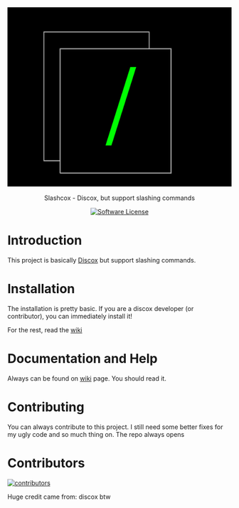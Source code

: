 <div align="center">
  <img src="assets/logo.png">
  <p>Slashcox - Discox, but support slashing commands</p>
  <p align="center">
    <a href="LICENSE"><img alt="Software License" src="https://img.shields.io/badge/license-AGPL3.0%20996-brightgreen.svg?style=flat-square"></a>
  </p>
</div>


# Introduction
This project is basically [Discox](https://github.com/v1rbox/discox) but support slashing commands.

# Installation
The installation is pretty basic. If you are a discox developer (or contributor), you can immediately install it!

For the rest, read the [wiki](https://github.com/imindMan/slashcox/wiki)

# Documentation and Help
Always can be found on [wiki](https://github.com/imindMan/slashcox/wiki) page. You should read it.

# Contributing
You can always contribute to this project. I still need some better fixes for my ugly code and so much thing on. The repo always opens

# Contributors
[![contributors](https://contrib.rocks/image?repo=imindMan/slashcox)](https://github.com/imindMan/slashcox/graphs/contributors)

Huge credit came from: discox btw
